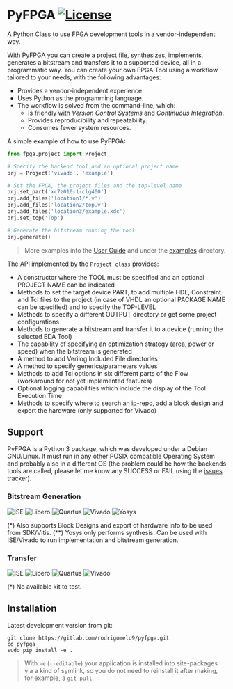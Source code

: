 # PyFPGA [![License](https://img.shields.io/badge/License-GPL--3.0-darkgreen)](LICENSE)

A Python Class to use FPGA development tools in a vendor-independent way.

With PyFPGA you can create a project file, synthesizes, implements, generates a bitstream and
transfers it to a supported device, all in a programmatic way. You can create your own FPGA Tool
using a workflow tailored to your needs, with the following advantages:

* Provides a vendor-independent experience.
* Uses Python as the programming language.
* The workflow is solved from the command-line, which:
    - Is friendly with *Version Control Systems* and *Continuous Integration*.
    - Provides reproducibility and repeatability.
    - Consumes fewer system resources.

A simple example of how to use PyFPGA:

```py
from fpga.project import Project

# Specify the backend tool and an optional project name
prj = Project('vivado', 'example')

# Set the FPGA, the project files and the top-level name
prj.set_part('xc7z010-1-clg400')
prj.add_files('location1/*.v')
prj.add_files('location2/top.v')
prj.add_files('location3/example.xdc')
prj.set_top('Top')

# Generate the bitstream running the tool
prj.generate()
```

> More examples into the [User Guide](doc/user_guide.md) and under the [examples](examples)
> directory.

The API implemented by the `Project class` provides:
* A constructor where the TOOL must be specified and an optional PROJECT NAME can be indicated
* Methods to set the target device PART, to add multiple HDL, Constraint and Tcl files to the
  project (in case of VHDL an optional PACKAGE NAME can be specified) and to specify the TOP-LEVEL
* Methods to specify a different OUTPUT directory or get some project configurations
* Methods to generate a bitstream and transfer it to a device (running the selected EDA Tool)
* The capability of specifying an optimization strategy (area, power or speed) when the bitstream
  is generated
* A method to add Verilog Included File directories
* A method to specify generics/parameters values
* Methods to add Tcl options in six different parts of the Flow (workaround for not yet
  implemented features)
* Optional logging capabilities which include the display of the Tool Execution Time
* Methods to specify where to search an ip-repo, add a block design and export the hardware
  (only supported for Vivado)

## Support

PyFPGA is a Python 3 package, which was developed under a Debian GNU/Linux.
It must run in any other POSIX compatible Operating System and probably also in a different OS
(the problem could be how the backends tools are called, please let me know any SUCCESS or FAIL
using the [issues](https://gitlab.com/rodrigomelo9/pyfpga/issues) tracker).

### Bitstream Generation

![ISE](https://img.shields.io/badge/ISE-14.7-blue.svg)
![Libero](https://img.shields.io/badge/Libero--Soc-12.2-blue.svg)
![Quartus](https://img.shields.io/badge/Quartus--Prime-19.1-blue.svg)
![Vivado](https://img.shields.io/badge/Vivado-2019.2&nbsp;(*)-blue.svg)
![Yosys](https://img.shields.io/badge/Yosys-0.9&nbsp;dev&nbsp;(**)-orange.svg)

(*) Also supports Block Designs and export of hardware info to be used from SDK/Vitis.
(**) Yosys only performs synthesis. Can be used with ISE/Vivado to run implementation and
bitstream generation.

### Transfer

![ISE](https://img.shields.io/badge/ISE-FPGA,&nbsp;SPI&nbsp;and&nbsp;BPI-blue.svg)
![Libero](https://img.shields.io/badge/Libero--Soc-Unsupported&nbsp;(*)-red.svg)
![Quartus](https://img.shields.io/badge/Quartus--Prime-FPGA-green.svg)
![Vivado](https://img.shields.io/badge/Vivado-FPGA-green.svg)

(*) No available kit to test.

## Installation

Latest development version from git:

```
git clone https://gitlab.com/rodrigomelo9/pyfpga.git
cd pyfpga
sudo pip install -e .
```

> With `-e` (`--editable`) your application is installed into site-packages via a kind of symlink,
> so you do not need to reinstall it after making, for example, a `git pull`.
